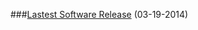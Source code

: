 ###[Lastest Software Release](https://dl.dropboxusercontent.com/u/9941774/Software_release_03_19_2014.zip) (03-19-2014)

